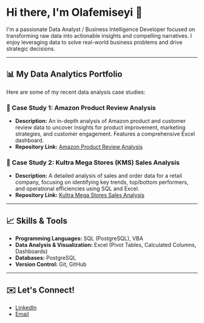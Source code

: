 # Hi there, I'm Olafemiseyi 👋

I'm a passionate Data Analyst / Business Intelligence Developer focused on transforming raw data into actionable insights and compelling narratives. I enjoy leveraging data to solve real-world business problems and drive strategic decisions.

---

## 📊 My Data Analytics Portfolio

Here are some of my recent data analysis case studies:

### 📁 Case Study 1: Amazon Product Review Analysis
* **Description:** An in-depth analysis of Amazon product and customer review data to uncover insights for product improvement, marketing strategies, and customer engagement. Features a comprehensive Excel dashboard.
* **Repository Link:** [Amazon Product Review Analysis](https://github.com/olafemiseyi/amazon-product-review-analysis)

### 📁 Case Study 2: Kultra Mega Stores (KMS) Sales Analysis
* **Description:** A detailed analysis of sales and order data for a retail company, focusing on identifying key trends, top/bottom performers, and operational efficiencies using SQL and Excel.
* **Repository Link:** [Kultra Mega Stores Sales Analysis](https://github.com/olafemiseyi/kms-sales-analysis)

---

## 📈 Skills & Tools

* **Programming Languages:** SQL (PostgreSQL), VBA
* **Data Analysis & Visualization:** Excel (Pivot Tables, Calculated Columns, Dashboards)
* **Databases:** PostgreSQL
* **Version Control:** Git, GitHub

---

## ✉️ Let's Connect!

* [LinkedIn](https://www.linkedin.com/in/olafemiseyi)
* [Email](mailto:olatunbosunfemi5@gmail.com)
